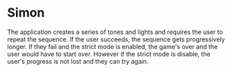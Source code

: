 # Simon
The application creates a series of tones and lights and requires the user to repeat the sequence. If the user succeeds, the sequence gets progressively longer. If they fail and the strict mode is enabled, the game's over and the user would have to start over. However if the strict mode is disable, the user's progress is not lost and they can try again.
